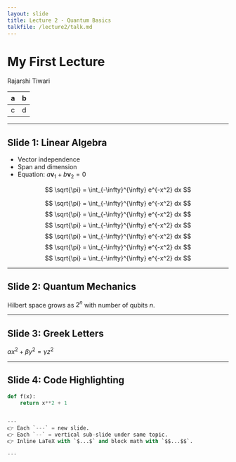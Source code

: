 ```yaml
---
layout: slide
title: Lecture 2 - Quantum Basics
talkfile: /lecture2/talk.md
---
```

# My First Lecture

Rajarshi Tiwari

|a|b|
|-|-|
|c|d|

---

## Slide 1: Linear Algebra
- Vector independence
- Span and dimension
- Equation: $a \mathbf{v}_1 + b \mathbf{v}_2 = 0$

$$
\sqrt{\pi} = \int_{-\infty}^{\infty} e^{-x^2} dx
$$

$$
\sqrt{\pi} = \int_{-\infty}^{\infty} e^{-x^2} dx
$$
$$
\sqrt{\pi} = \int_{-\infty}^{\infty} e^{-x^2} dx
$$
$$
\sqrt{\pi} = \int_{-\infty}^{\infty} e^{-x^2} dx
$$
$$
\sqrt{\pi} = \int_{-\infty}^{\infty} e^{-x^2} dx
$$
$$
\sqrt{\pi} = \int_{-\infty}^{\infty} e^{-x^2} dx
$$
$$
\sqrt{\pi} = \int_{-\infty}^{\infty} e^{-x^2} dx
$$

---

## Slide 2: Quantum Mechanics
Hilbert space grows as $2^n$ with number of qubits $n$.

---

## Slide 3: Greek Letters
$\alpha x^2 + \beta y^2 = \gamma z^2$

---

## Slide 4: Code Highlighting

```python
def f(x):
    return x**2 + 1


---
👉 Each `---` = new slide.  
👉 Each `--` = vertical sub-slide under same topic.  
👉 Inline LaTeX with `$...$` and block math with `$$...$$`.

---
